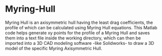 # Myring-Hull
Myring Hull is an axisymmetric hull having the least drag coefficients, the profile of which can be calculated using Myring
Hull equations.
This Matlab code helps generate xy points for the profile of a Myring Hull and saves them into a text file inside the working
directory, which can then be imported into a 3D CAD modeling software -like Solidworks- to draw a 3D model of the specific Myring Axisymmetric Hull.
